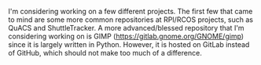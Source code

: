 I'm considering working on a few different projects. The first few that came to mind are some more common repositories at RPI/RCOS projects, such as QuACS and ShuttleTracker. A more advanced/blessed repository that I'm considering working on is GIMP (https://gitlab.gnome.org/GNOME/gimp) since it is largely written in Python. However, it is hosted on GitLab instead of GitHub, which should not make too much of a difference. 